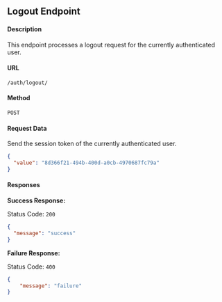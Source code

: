 ## Logout Endpoint

#### Description
This endpoint processes a logout request for the currently authenticated user.

#### URL

`/auth/logout/`

#### Method

`POST`

#### Request Data

Send the session token of the currently authenticated user.

```json
{
  "value": "8d366f21-494b-400d-a0cb-4970687fc79a"
}
```

#### Responses

**Success Response:**

Status Code: `200`

```json
{
  "message": "success"
}
```


**Failure Response:**

Status Code: `400`

```json
{
    "message": "failure"
}
```